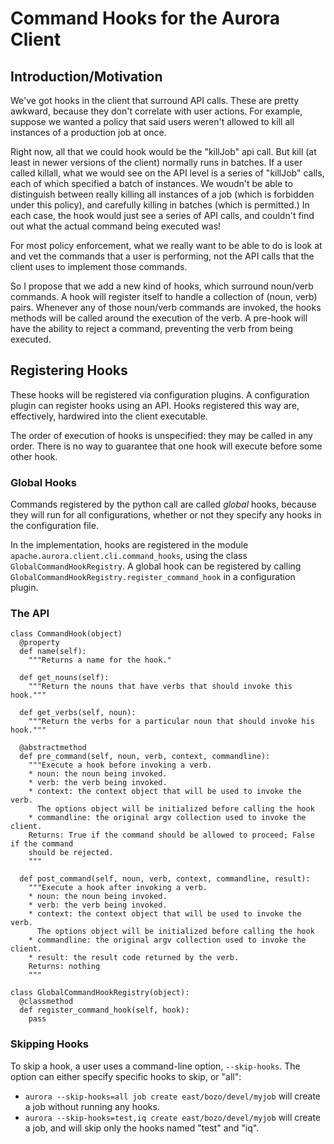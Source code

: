 # Command Hooks for the Aurora Client

## Introduction/Motivation

We've got hooks in the client that surround API calls. These are
pretty awkward, because they don't correlate with user actions. For
example, suppose we wanted a policy that said users weren't allowed to
kill all instances of a production job at once.

Right now, all that we could hook would be the "killJob" api call. But
kill (at least in newer versions of the client) normally runs in
batches. If a user called killall, what we would see on the API level
is a series of "killJob" calls, each of which specified a batch of
instances. We woudn't be able to distinguish between really killing
all instances of a job (which is forbidden under this policy), and
carefully killing in batches (which is permitted.) In each case, the
hook would just see a series of API calls, and couldn't find out what
the actual command being executed was!

For most policy enforcement, what we really want to be able to do is
look at and vet the commands that a user is performing, not the API
calls that the client uses to implement those commands.

So I propose that we add a new kind of hooks, which surround noun/verb
commands. A hook will register itself to handle a collection of (noun,
verb) pairs. Whenever any of those noun/verb commands are invoked, the
hooks methods will be called around the execution of the verb. A
pre-hook will have the ability to reject a command, preventing the
verb from being executed.

## Registering Hooks

These hooks will be registered via configuration plugins. A configuration plugin
can register hooks using an API. Hooks registered this way are, effectively,
hardwired into the client executable.

The order of execution of hooks is unspecified: they may be called in
any order. There is no way to guarantee that one hook will execute
before some other hook.


### Global Hooks

Commands registered by the python call are called _global_ hooks,
because they will run for all configurations, whether or not they
specify any hooks in the configuration file.

In the implementation, hooks are registered in the module
`apache.aurora.client.cli.command_hooks`, using the class
`GlobalCommandHookRegistry`. A global hook can be registered by calling
`GlobalCommandHookRegistry.register_command_hook` in a configuration plugin.

### The API

    class CommandHook(object)
      @property
      def name(self):
        """Returns a name for the hook."

      def get_nouns(self):
        """Return the nouns that have verbs that should invoke this hook."""

      def get_verbs(self, noun):
        """Return the verbs for a particular noun that should invoke his hook."""

      @abstractmethod
      def pre_command(self, noun, verb, context, commandline):
        """Execute a hook before invoking a verb.
        * noun: the noun being invoked.
        * verb: the verb being invoked.
        * context: the context object that will be used to invoke the verb.
          The options object will be initialized before calling the hook
        * commandline: the original argv collection used to invoke the client.
        Returns: True if the command should be allowed to proceed; False if the command
        should be rejected.
        """

      def post_command(self, noun, verb, context, commandline, result):
        """Execute a hook after invoking a verb.
        * noun: the noun being invoked.
        * verb: the verb being invoked.
        * context: the context object that will be used to invoke the verb.
          The options object will be initialized before calling the hook
        * commandline: the original argv collection used to invoke the client.
        * result: the result code returned by the verb.
        Returns: nothing
        """

    class GlobalCommandHookRegistry(object):
      @classmethod
      def register_command_hook(self, hook):
        pass

### Skipping Hooks

To skip a hook, a user uses a command-line option, `--skip-hooks`. The option can either
specify specific hooks to skip, or "all":

* `aurora --skip-hooks=all job create east/bozo/devel/myjob` will create a job
  without running any hooks.
* `aurora --skip-hooks=test,iq create east/bozo/devel/myjob` will create a job,
  and will skip only the hooks named "test" and "iq".
